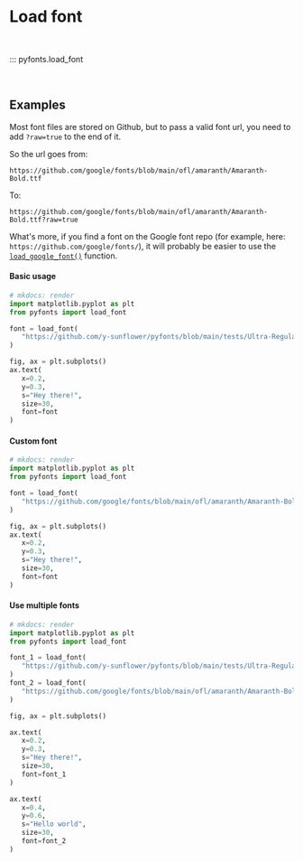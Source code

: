 # Load font

<br>

::: pyfonts.load_font

<br>

## Examples

Most font files are stored on Github, but to pass a valid font url, you need to add `?raw=true` to the end of it.

So the url goes from:

```
https://github.com/google/fonts/blob/main/ofl/amaranth/Amaranth-Bold.ttf
```

To:

```
https://github.com/google/fonts/blob/main/ofl/amaranth/Amaranth-Bold.ttf?raw=true
```

What's more, if you find a font on the Google font repo (for example, here: `https://github.com/google/fonts/`), it will probably be easier to use the [`load_google_font()`](load_google_font.md) function.

#### Basic usage

```python
# mkdocs: render
import matplotlib.pyplot as plt
from pyfonts import load_font

font = load_font(
   "https://github.com/y-sunflower/pyfonts/blob/main/tests/Ultra-Regular.ttf?raw=true"
)

fig, ax = plt.subplots()
ax.text(
   x=0.2,
   y=0.3,
   s="Hey there!",
   size=30,
   font=font
)
```

#### Custom font

```python
# mkdocs: render
import matplotlib.pyplot as plt
from pyfonts import load_font

font = load_font(
   "https://github.com/google/fonts/blob/main/ofl/amaranth/Amaranth-Bold.ttf?raw=true"
)

fig, ax = plt.subplots()
ax.text(
   x=0.2,
   y=0.3,
   s="Hey there!",
   size=30,
   font=font
)
```

#### Use multiple fonts

```python
# mkdocs: render
import matplotlib.pyplot as plt
from pyfonts import load_font

font_1 = load_font(
   "https://github.com/y-sunflower/pyfonts/blob/main/tests/Ultra-Regular.ttf?raw=true"
)
font_2 = load_font(
   "https://github.com/google/fonts/blob/main/ofl/amaranth/Amaranth-Bold.ttf?raw=true"
)

fig, ax = plt.subplots()

ax.text(
   x=0.2,
   y=0.3,
   s="Hey there!",
   size=30,
   font=font_1
)

ax.text(
   x=0.4,
   y=0.6,
   s="Hello world",
   size=30,
   font=font_2
)
```
